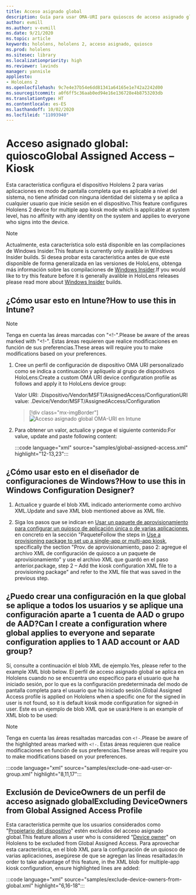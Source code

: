 ```yaml
---
title: Acceso asignado global
description: Guía para usar OMA-URI para quioscos de acceso asignado global
author: evmill
ms.author: v-evmill
ms.date: 9/21/2020
ms.topic: article
keywords: hololens, hololens 2, acceso asignado, quiosco
ms.prod: hololens
ms.sitesec: library
ms.localizationpriority: high
ms.reviewer: lavinds
manager: yannisle
appliesto:
- HoloLens 2
ms.openlocfilehash: 9c7e4e37b54e6dd81341a64165e1e742a2242d00
ms.sourcegitcommit: a0f6ff5c36aab0ed94e16e136728e4b8753203db
ms.translationtype: HT
ms.contentlocale: es-ES
ms.lasthandoff: 10/02/2020
ms.locfileid: "11093940"
---
```

# <span data-ttu-id="0a56b-104">Acceso asignado global: quiosco</span><span class="sxs-lookup"><span data-stu-id="0a56b-104">Global Assigned Access – Kiosk</span></span>

<span data-ttu-id="0a56b-105">Esta característica configura el dispositivo Hololens 2 para varias aplicaciones en modo de pantalla completa que es aplicable a nivel del sistema, no tiene afinidad con ninguna identidad del sistema y se aplica a cualquier usuario que inicie sesión en el dispositivo.</span><span class="sxs-lookup"><span data-stu-id="0a56b-105">This feature configures Hololens 2 device for multiple app kiosk mode which is applicable at system level, has no affinity with any identity on the system and applies to everyone who signs into the device.</span></span> 

> [!NOTE]
> <span data-ttu-id="0a56b-106">Actualmente, esta característica solo está disponible en las compilaciones de Windows Insider.</span><span class="sxs-lookup"><span data-stu-id="0a56b-106">This feature is currently only avalible in Windows Insider builds.</span></span> <span data-ttu-id="0a56b-107">Si desea probar esta característica antes de que esté disponible de forma generalizada en las versiones de HoloLens, obtenga más información sobre las compilaciones de [Windows Insider](hololens-insider.md).</span><span class="sxs-lookup"><span data-stu-id="0a56b-107">If you would like to try this feature before it is generally avalible in HoloLens releases please read more about [Windows Insider](hololens-insider.md) builds.</span></span>
 
## <span data-ttu-id="0a56b-108">¿Cómo usar esto en Intune?</span><span class="sxs-lookup"><span data-stu-id="0a56b-108">How to use this in Intune?</span></span> 

> [!NOTE]
> <span data-ttu-id="0a56b-109">Tenga en cuenta las áreas marcadas con "<!-".</span><span class="sxs-lookup"><span data-stu-id="0a56b-109">Please be aware of the areas marked with "<!-".</span></span> <span data-ttu-id="0a56b-110">Estas áreas requieren que realice modificaciones en función de sus preferencias.</span><span class="sxs-lookup"><span data-stu-id="0a56b-110">These areas will require you to make modifications based on your preferences.</span></span> 

1.  <span data-ttu-id="0a56b-111">Cree un perfil de configuración de dispositivo OMA URI personalizado como se indica a continuación y aplíquelo al grupo de dispositivos HoloLens:</span><span class="sxs-lookup"><span data-stu-id="0a56b-111">Create a custom OMA URI device configuration profile as follows and apply it to HoloLens device group:</span></span> 

    <span data-ttu-id="0a56b-112">Valor URI: .Dispositivo/Vendor/MSFT/AssignedAccess/Configuration</span><span class="sxs-lookup"><span data-stu-id="0a56b-112">URI value: .Device/Vendor/MSFT/AssignedAccess/Configuration</span></span>
   
    > [!div class="mx-imgBorder"]
    > ![Acceso asignado global OMA-URI en Intune](images/global-assigned-access-omauri.png)

2.  <span data-ttu-id="0a56b-114">Para obtener un valor, actualice y pegue el siguiente contenido:</span><span class="sxs-lookup"><span data-stu-id="0a56b-114">For value, update and paste following content:</span></span> 

    :::code language="xml" source="samples/global-assigned-access.xml" highlight="12-13,23":::

## <span data-ttu-id="0a56b-115">¿Cómo usar esto en el diseñador de configuraciones de Windows?</span><span class="sxs-lookup"><span data-stu-id="0a56b-115">How to use this in Windows Configuration Designer?</span></span> 
 
1.  <span data-ttu-id="0a56b-116">Actualice y guarde el blob XML indicado anteriormente como archivo XML.</span><span class="sxs-lookup"><span data-stu-id="0a56b-116">Update and save XML blob mentioned above as XML file.</span></span> 

2.  <span data-ttu-id="0a56b-117">Siga los pasos que se indican en [Usar un paquete de aprovisionamiento para configurar un quiosco de aplicación única o de varias aplicaciones](https://docs.microsoft.com/hololens/hololens-kiosk#use-a-provisioning-package-to-set-up-a-single-app-or-multi-app-kiosk), en concreto en la sección "Paquete</span><span class="sxs-lookup"><span data-stu-id="0a56b-117">Follow the steps in [Use a provisioning package to set up a single-app or multi-app kiosk](https://docs.microsoft.com/hololens/hololens-kiosk#use-a-provisioning-package-to-set-up-a-single-app-or-multi-app-kiosk), specifically the section "Prov.</span></span> <span data-ttu-id="0a56b-118">de aprovisionamiento, paso 2: agregue el archivo XML de configuración de quiosco a un paquete de aprovisionamiento" y use el archivo XML que guardó en el paso anterior.</span><span class="sxs-lookup"><span data-stu-id="0a56b-118">package, step 2 – Add the kiosk configuration XML file to a provisioning package" and refer to the XML file that was saved in the previous step.</span></span> 

## <span data-ttu-id="0a56b-119">¿Puedo crear una configuración en la que global se aplique a todos los usuarios y se aplique una configuración aparte a 1 cuenta de AAD o grupo de AAD?</span><span class="sxs-lookup"><span data-stu-id="0a56b-119">Can I create a configuration where global applies to everyone and separate configuration applies to 1 AAD account or AAD group?</span></span> 

<span data-ttu-id="0a56b-120">Sí, consulte a continuación el blob XML de ejemplo.</span><span class="sxs-lookup"><span data-stu-id="0a56b-120">Yes, please refer to the example XML blob below.</span></span> <span data-ttu-id="0a56b-121">El perfil de acceso asignado global se aplica en Hololens cuando no se encuentra uno específico para el usuario que ha iniciado sesión, por lo que es la configuración predeterminada del modo de pantalla completa para el usuario que ha iniciado sesión.</span><span class="sxs-lookup"><span data-stu-id="0a56b-121">Global Assigned Access profile is applied on Hololens when a specific one for the signed in user is not found, so it is default kiosk mode configuration for signed-in user.</span></span> <span data-ttu-id="0a56b-122">Este es un ejemplo de blob XML que se usará:</span><span class="sxs-lookup"><span data-stu-id="0a56b-122">Here is an example of XML blob to be used:</span></span> 

> [!NOTE]
> <span data-ttu-id="0a56b-123">Tenga en cuenta las áreas resaltadas marcadas con `<!-`.</span><span class="sxs-lookup"><span data-stu-id="0a56b-123">Please be aware of the highlighted areas marked with `<!-`.</span></span> <span data-ttu-id="0a56b-124">Estas áreas requieren que realice modificaciones en función de sus preferencias.</span><span class="sxs-lookup"><span data-stu-id="0a56b-124">These areas will require you to make modifications based on your preferences.</span></span> 

 :::code language="xml" source="samples/exclude-one-aad-user-or-group.xml" highlight="8,11,17":::

## <span data-ttu-id="0a56b-125">Exclusión de DeviceOwners de un perfil de acceso asignado global</span><span class="sxs-lookup"><span data-stu-id="0a56b-125">Excluding DeviceOwners from Global Assigned Access Profile</span></span>

<span data-ttu-id="0a56b-126">Esta característica permite que los usuarios considerados como "[Propietario del dispositivo](security-adminless-os.md)" estén excluidos del acceso asignado global.</span><span class="sxs-lookup"><span data-stu-id="0a56b-126">This feature allows a user who is considered “[Device owner](security-adminless-os.md)" on Hololens to be excluded from Global Assigned Access.</span></span> <span data-ttu-id="0a56b-127">Para aprovechar esta característica, en el blob XML para la configuración de un quiosco de varias aplicaciones, asegúrese de que se agregan las líneas resaltadas:</span><span class="sxs-lookup"><span data-stu-id="0a56b-127">In order to take advantage of this feature, in the XML blob for multiple-app kiosk configuration, ensure highlighted lines are added:</span></span> 

 :::code language="xml" source="samples/exclude-device-owners-from-global.xml" highlight="6,16-18":::
 
